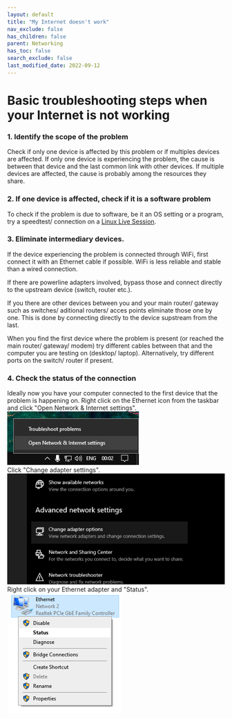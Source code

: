 ```yaml
---
layout: default
title: "My Internet doesn't work"
nav_exclude: false
has_children: false
parent: Networking
has_toc: false
search_exclude: false
last_modified_date: 2022-09-12
---
```

# Basic troubleshooting steps when your Internet is not working

### 1. Identify the scope of the problem
Check if only one device is affected by this problem or if multiples devices are affected.
If only one device is experiencing the problem, the cause is between that device and the last common link with other devices.
If multiple devices are affected, the cause is probably among the resources they share.
### 2. If one device is affected, check if it is a software problem
To check if the problem is due to software, be it an OS setting or a program, try a speedtest/ connection on a [Linux Live Session](/docs/live-sessions/linux-live-session.html).
### 3. Eliminate intermediary devices.
If the device experiencing the problem is connected through WiFi, first connect it with an Ethernet cable if possible. WiFi is less reliable and stable than a wired connection.

If there are powerline adapters involved, bypass those and connect directly to the upstream device (switch, router etc.).

If you there are other devices between you and your main router/ gateway such as switches/ aditional routers/ acces points eliminate those one by one. This is done by connecting directly to the device supstream from the last.

When you find the first device where the problem is present (or reached the main router/ gateway/ modem) try different cables between that and the computer you are testing on (desktop/ laptop). Alternatively, try different ports on the switch/ router if present.
### 4. Check the status of the connection
Ideally now you have your computer connected to the first device that the problem is happening on. Right click on the Ethernet icon from the taskbar and click "Open Network & Internet settings".  
![open-network-internet-settings.png](/assets/internet-not-working/open-network-internet-settings.png)  
Click "Change adapter settings".  
![change-adapter-settings.png](/assets/internet-not-working/change-adapter-settings.png)  
Right click on your Ethernet adapter and "Status".  
![change-adapter-settings.png](/assets/internet-not-working/network-status.png)  
